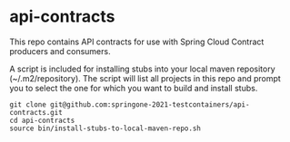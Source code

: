 # api-contracts

This repo contains API contracts for use with Spring Cloud Contract producers and consumers.

A script is included for installing stubs into your local maven repository (~/.m2/repository).
The script will list all projects in this repo and prompt you to select the one for which you want to build and install stubs.
```shell
git clone git@github.com:springone-2021-testcontainers/api-contracts.git
cd api-contracts
source bin/install-stubs-to-local-maven-repo.sh
```
